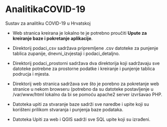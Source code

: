 # AnalitikaCOVID-19
Sustav za analitiku COVID-19 u Hrvatskoj

* Web stranica kreirana je lokalno te je potrebno proučiti **Upute za kreiranje baze i pokretanje aplikacije**.

* Direktorij podaci_csv sadržava pripremljene .csv datoteke za punjenje tablica zupanije, dnevni_izvjestaji i podaci_detaljno.

* Direktorij podaci_prostorni sadržava dva direktorija koji sadržavaju sve datoteke potrebne za prostorne podatke i kreiranje i punjenje tablica podrucja i mjesta.

* Direktorij web stranica sadržava sve što je porebno za pokretanje web stranice u nekom browseru (potrebno da su datoteke postavljenje u /var/www/html lokalno da bi se pomoću apache2 server izvršavao PHP.

* Datoteka upiti za stvaranje baze sadrži sve naredbe i upite koji su korišteni prilikom stvaranja i punjenja baze podataka.

* Datoteka Upiti za web i QGIS sadrži sve SQL upite koji su izrađeni.
